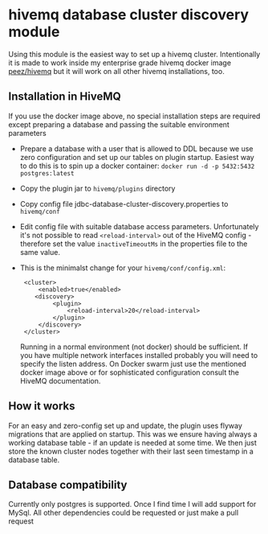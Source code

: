 # hivemq database cluster discovery module
Using this module is the easiest way to set up a hivemq cluster. Intentionally it is made to work inside my enterprise grade
hivemq docker image [peez/hivemq](https://hub.docker.com/r/peez/hivemq/) but it will work on all other hivemq installations, too.

## Installation in HiveMQ
If you use the docker image above, no special installation steps are required except preparing a database and passing the suitable environment parameters


* Prepare a database with a user that is allowed to DDL because we use zero configuration and set up our tables on plugin startup.
Easiest way to do this is to spin up a docker container: ```docker run -d -p 5432:5432 postgres:latest```
* Copy the plugin jar to ```hivemq/plugins``` directory 
* Copy config file jdbc-database-cluster-discovery.properties to ```hivemq/conf```
* Edit config file with suitable database access parameters. Unfortunately it's not possible to read ```<reload-interval>``` out of the HiveMQ config - therefore set the value ```inactiveTimeoutMs``` in the properties file to the same value.
* This is the minimalst change for your ```hivemq/conf/config.xml```:

       <cluster>
           <enabled>true</enabled>           
          <discovery>
               <plugin>
                   <reload-interval>20</reload-interval>
               </plugin>
           </discovery>
       </cluster>
    
    Running in a normal environment (not docker) should be sufficient. If you have multiple network interfaces installed probably you will need to specify the listen address. On Docker swarm just use the mentioned docker image above or for sophisticated configuration consult the HiveMQ documentation.


## How it works
For an easy and zero-config set up and update, the plugin uses flyway migrations that are applied on startup. This was we ensure having always a working database table - if an update is needed at some time.
We then just store the known cluster nodes together with their last seen timestamp in a database table.

## Database compatibility
Currently only postgres is supported. Once I find time I will add support for MySql. All other dependencies could be requested or just make a pull request